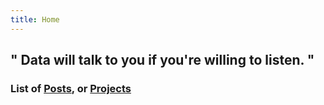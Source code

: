 ```yaml
---
title: Home
---
```




## " Data will talk to you if you're willing to listen. "




### List of [Posts](/post/), or [Projects](/Projects/)
